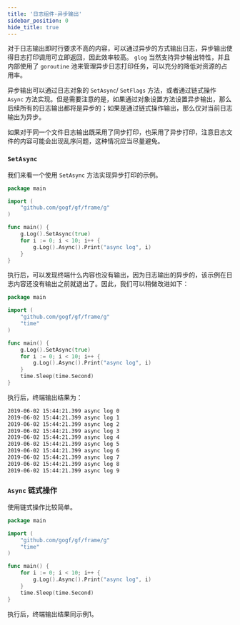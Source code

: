 ```yaml
---
title: '日志组件-异步输出'
sidebar_position: 0
hide_title: true
---
```


对于日志输出即时行要求不高的内容，可以通过异步的方式输出日志，异步输出使得日志打印调用可立即返回，因此效率较高。 `glog` 当然支持异步输出特性，并且内部使用了 `goroutine` 池来管理异步日志打印任务，可以充分的降低对资源的占用率。

异步输出可以通过日志对象的 `SetAsync`/ `SetFlags` 方法，或者通过链式操作 `Async` 方法实现。但是需要注意的是，如果通过对象设置方法设置异步输出，那么后续所有的日志输出都将是异步的；如果是通过链式操作输出，那么仅对当前日志输出为异步。

如果对于同一个文件日志输出既采用了同步打印，也采用了异步打印，注意日志文件的内容可能会出现乱序问题，这种情况应当尽量避免。

### `SetAsync`

我们来看一个使用 `SetAsync` 方法实现异步打印的示例。

```go
package main

import (
    "github.com/gogf/gf/frame/g"
)

func main() {
    g.Log().SetAsync(true)
    for i := 0; i < 10; i++ {
        g.Log().Async().Print("async log", i)
    }
}
```

执行后，可以发现终端什么内容也没有输出，因为日志输出的异步的，该示例在日志内容还没有输出之前就退出了。因此，我们可以稍做改进如下：

```go
package main

import (
    "github.com/gogf/gf/frame/g"
    "time"
)

func main() {
    g.Log().SetAsync(true)
    for i := 0; i < 10; i++ {
        g.Log().Async().Print("async log", i)
    }
    time.Sleep(time.Second)
}
```

执行后，终端输出结果为：

```html
2019-06-02 15:44:21.399 async log 0
2019-06-02 15:44:21.399 async log 1
2019-06-02 15:44:21.399 async log 2
2019-06-02 15:44:21.399 async log 3
2019-06-02 15:44:21.399 async log 4
2019-06-02 15:44:21.399 async log 5
2019-06-02 15:44:21.399 async log 6
2019-06-02 15:44:21.399 async log 7
2019-06-02 15:44:21.399 async log 8
2019-06-02 15:44:21.399 async log 9

```

### `Async` 链式操作

使用链式操作比较简单。

```go
package main

import (
    "github.com/gogf/gf/frame/g"
    "time"
)

func main() {
    for i := 0; i < 10; i++ {
        g.Log().Async().Print("async log", i)
    }
    time.Sleep(time.Second)
}
```

执行后，终端输出结果同示例1。